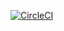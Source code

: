 [![CircleCI](https://circleci.com/gh/kojin-adachihara/Test_Repository.svg?style=shield)](https://circleci.com/gh/kojin-adachihara/Test_Repository)

